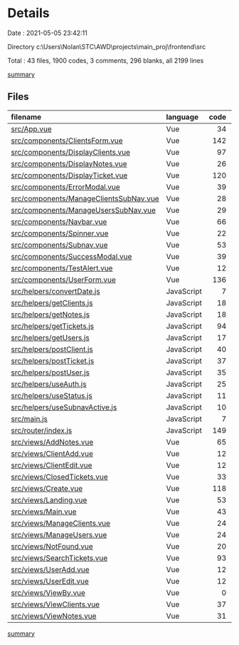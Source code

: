 # Details

Date : 2021-05-05 23:42:11

Directory c:\Users\Nolan\STC\AWD\projects\main_proj\frontend\src

Total : 43 files,  1900 codes, 3 comments, 296 blanks, all 2199 lines

[summary](results.md)

## Files
| filename | language | code | comment | blank | total |
| :--- | :--- | ---: | ---: | ---: | ---: |
| [src/App.vue](/src/App.vue) | Vue | 34 | 0 | 9 | 43 |
| [src/components/ClientsForm.vue](/src/components/ClientsForm.vue) | Vue | 142 | 0 | 15 | 157 |
| [src/components/DisplayClients.vue](/src/components/DisplayClients.vue) | Vue | 97 | 0 | 14 | 111 |
| [src/components/DisplayNotes.vue](/src/components/DisplayNotes.vue) | Vue | 26 | 0 | 5 | 31 |
| [src/components/DisplayTicket.vue](/src/components/DisplayTicket.vue) | Vue | 120 | 3 | 16 | 139 |
| [src/components/ErrorModal.vue](/src/components/ErrorModal.vue) | Vue | 39 | 0 | 8 | 47 |
| [src/components/ManageClientsSubNav.vue](/src/components/ManageClientsSubNav.vue) | Vue | 28 | 0 | 6 | 34 |
| [src/components/ManageUsersSubNav.vue](/src/components/ManageUsersSubNav.vue) | Vue | 29 | 0 | 7 | 36 |
| [src/components/Navbar.vue](/src/components/Navbar.vue) | Vue | 66 | 0 | 8 | 74 |
| [src/components/Spinner.vue](/src/components/Spinner.vue) | Vue | 22 | 0 | 4 | 26 |
| [src/components/Subnav.vue](/src/components/Subnav.vue) | Vue | 53 | 0 | 9 | 62 |
| [src/components/SuccessModal.vue](/src/components/SuccessModal.vue) | Vue | 39 | 0 | 8 | 47 |
| [src/components/TestAlert.vue](/src/components/TestAlert.vue) | Vue | 12 | 0 | 4 | 16 |
| [src/components/UserForm.vue](/src/components/UserForm.vue) | Vue | 136 | 0 | 15 | 151 |
| [src/helpers/convertDate.js](/src/helpers/convertDate.js) | JavaScript | 7 | 0 | 3 | 10 |
| [src/helpers/getClients.js](/src/helpers/getClients.js) | JavaScript | 18 | 0 | 3 | 21 |
| [src/helpers/getNotes.js](/src/helpers/getNotes.js) | JavaScript | 18 | 0 | 5 | 23 |
| [src/helpers/getTickets.js](/src/helpers/getTickets.js) | JavaScript | 94 | 0 | 10 | 104 |
| [src/helpers/getUsers.js](/src/helpers/getUsers.js) | JavaScript | 17 | 0 | 4 | 21 |
| [src/helpers/postClient.js](/src/helpers/postClient.js) | JavaScript | 40 | 0 | 8 | 48 |
| [src/helpers/postTicket.js](/src/helpers/postTicket.js) | JavaScript | 37 | 0 | 8 | 45 |
| [src/helpers/postUser.js](/src/helpers/postUser.js) | JavaScript | 35 | 0 | 5 | 40 |
| [src/helpers/useAuth.js](/src/helpers/useAuth.js) | JavaScript | 25 | 0 | 5 | 30 |
| [src/helpers/useStatus.js](/src/helpers/useStatus.js) | JavaScript | 11 | 0 | 4 | 15 |
| [src/helpers/useSubnavActive.js](/src/helpers/useSubnavActive.js) | JavaScript | 10 | 0 | 1 | 11 |
| [src/main.js](/src/main.js) | JavaScript | 7 | 0 | 2 | 9 |
| [src/router/index.js](/src/router/index.js) | JavaScript | 149 | 0 | 4 | 153 |
| [src/views/AddNotes.vue](/src/views/AddNotes.vue) | Vue | 65 | 0 | 10 | 75 |
| [src/views/ClientAdd.vue](/src/views/ClientAdd.vue) | Vue | 12 | 0 | 3 | 15 |
| [src/views/ClientEdit.vue](/src/views/ClientEdit.vue) | Vue | 12 | 0 | 3 | 15 |
| [src/views/ClosedTickets.vue](/src/views/ClosedTickets.vue) | Vue | 33 | 0 | 4 | 37 |
| [src/views/Create.vue](/src/views/Create.vue) | Vue | 118 | 0 | 15 | 133 |
| [src/views/Landing.vue](/src/views/Landing.vue) | Vue | 53 | 0 | 11 | 64 |
| [src/views/Main.vue](/src/views/Main.vue) | Vue | 43 | 0 | 6 | 49 |
| [src/views/ManageClients.vue](/src/views/ManageClients.vue) | Vue | 24 | 0 | 7 | 31 |
| [src/views/ManageUsers.vue](/src/views/ManageUsers.vue) | Vue | 24 | 0 | 7 | 31 |
| [src/views/NotFound.vue](/src/views/NotFound.vue) | Vue | 20 | 0 | 7 | 27 |
| [src/views/SearchTickets.vue](/src/views/SearchTickets.vue) | Vue | 93 | 0 | 12 | 105 |
| [src/views/UserAdd.vue](/src/views/UserAdd.vue) | Vue | 12 | 0 | 3 | 15 |
| [src/views/UserEdit.vue](/src/views/UserEdit.vue) | Vue | 12 | 0 | 3 | 15 |
| [src/views/ViewBy.vue](/src/views/ViewBy.vue) | Vue | 0 | 0 | 1 | 1 |
| [src/views/ViewClients.vue](/src/views/ViewClients.vue) | Vue | 37 | 0 | 7 | 44 |
| [src/views/ViewNotes.vue](/src/views/ViewNotes.vue) | Vue | 31 | 0 | 7 | 38 |

[summary](results.md)
